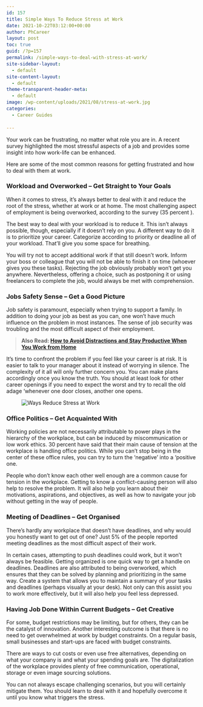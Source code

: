 ```yaml
---
id: 157
title: Simple Ways To Reduce Stress at Work
date: 2021-10-22T03:12:00+00:00
author: PhCareer
layout: post
toc: true
guid: /?p=157
permalink: /simple-ways-to-deal-with-stress-at-work/
site-sidebar-layout:
  - default
site-content-layout:
  - default
theme-transparent-header-meta:
  - default
image: /wp-content/uploads/2021/08/stress-at-work.jpg
categories:
  - Career Guides
 
---
```

Your work can be frustrating, no matter what role you are in. A recent survey highlighted the most stressful aspects of a job and provides some insight into how work-life can be enhanced.

Here are some of the most common reasons for getting frustrated and how to deal with them at work.

### Workload and Overworked &#8211; Get Straight to Your Goals

When it comes to stress, it&#8217;s always better to deal with it and reduce the root of the stress, whether at work or at home. The most challenging aspect of employment is being overworked, according to the survey (35 percent ).

The best way to deal with your workload is to reduce it. This isn&#8217;t always possible, though, especially if it doesn&#8217;t rely on you. A different way to do it is to prioritize your career. Categorize according to priority or deadline all of your workload. That&#8217;ll give you some space for breathing.

You will try not to accept additional work if that still doesn&#8217;t work. Inform your boss or colleague that you will not be able to finish it on time (whoever gives you these tasks). Rejecting the job obviously probably won&#8217;t get you anywhere. Nevertheless, offering a choice, such as postponing it or using freelancers to complete the job, would always be met with comprehension.

### Jobs Safety Sense &#8211; Get a Good Picture

Job safety is paramount, especially when trying to support a family. In addition to doing your job as best as you can, one won&#8217;t have much influence on the problem in most instances. The sense of job security was troubling and the most difficult aspect of their employment.

<blockquote class="wp-block-quote">
  <p>
    <strong>Also Read: <a href="/how-to-avoid-distractions-and-stay-productive-when-you-work-from-home/">How to Avoid Distractions and Stay Productive When You Work from Home</a></strong>
  </p>
</blockquote>

It&#8217;s time to confront the problem if you feel like your career is at risk. It is easier to talk to your manager about it instead of worrying in silence. The complexity of it all will only further concern you. You can make plans accordingly once you know the truth. You should at least look for other career openings if you need to expect the worst and try to recall the old adage &#8216;whenever one door closes, another one opens.

<figure class="wp-block-image size-full">

<img loading="lazy" width="768" height="461" src="/wp-content/uploads/2021/10/stress-at-work.jpg" alt="Ways Reduce Stress at Work" class="wp-image-993" srcset="/wp-content/uploads/2021/10/stress-at-work.jpg 768w, /wp-content/uploads/2021/10/stress-at-work-300x180.jpg 300w" sizes="(max-width: 768px) 100vw, 768px" /> </figure> 

### Office Politics &#8211; Get Acquainted With

Working policies are not necessarily attributable to power plays in the hierarchy of the workplace, but can be induced by miscommunication or low work ethics. 30 percent have said that their main cause of tension at the workplace is handling office politics. While you can&#8217;t stop being in the center of these office rules, you can try to turn the &#8216;negative&#8217; into a &#8216;positive one.

People who don&#8217;t know each other well enough are a common cause for tension in the workplace. Getting to know a conflict-causing person will also help to resolve the problem. It will also help you learn about their motivations, aspirations, and objectives, as well as how to navigate your job without getting in the way of people.

### Meeting of Deadlines &#8211; Get Organised

There&#8217;s hardly any workplace that doesn&#8217;t have deadlines, and why would you honestly want to get out of one? Just 5% of the people reported meeting deadlines as the most difficult aspect of their work.

In certain cases, attempting to push deadlines could work, but it won&#8217;t always be feasible. Getting organized is one quick way to get a handle on deadlines. Deadlines are also attributed to being overworked, which ensures that they can be solved by planning and prioritizing in the same way. Create a system that allows you to maintain a summary of your tasks and deadlines (perhaps visually at your desk). Not only can this assist you to work more effectively, but it will also help you feel less depressed.

### Having Job Done Within Current Budgets &#8211; Get Creative

For some, budget restrictions may be limiting, but for others, they can be the catalyst of innovation. Another interesting outcome is that there is no need to get overwhelmed at work by budget constraints. On a regular basis, small businesses and start-ups are faced with budget constraints.

There are ways to cut costs or even use free alternatives, depending on what your company is and what your spending goals are. The digitalization of the workplace provides plenty of free communication, operational, storage or even image sourcing solutions.

You can not always escape challenging scenarios, but you will certainly mitigate them. You should learn to deal with it and hopefully overcome it until you know what triggers the stress.

